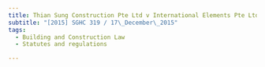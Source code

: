 ```yaml
---
title: Thian Sung Construction Pte Ltd v International Elements Pte Ltd 
subtitle: "[2015] SGHC 319 / 17\_December\_2015"
tags:
  - Building and Construction Law
  - Statutes and regulations

---
```



